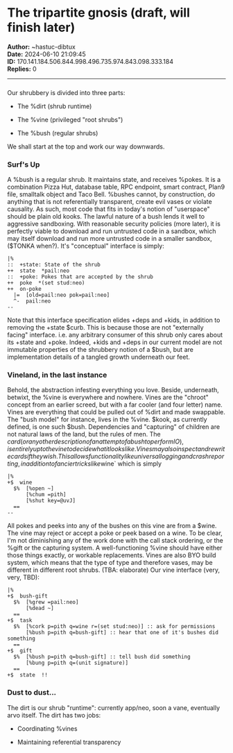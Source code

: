 # The tripartite gnosis (draft, will finish later)

**Author:** ~hastuc-dibtux  
**Date:** 2024-06-10 21:09:45  
**ID:** 170.141.184.506.844.998.496.735.974.843.098.333.184  
**Replies:** 0  

---

### 

Our shrubbery is divided into three parts:


* The %dirt (shrub runtime)

* The %vine (privileged "root shrubs")

* The %bush (regular shrubs)


We shall start at the top and work our way downwards. 


### Surf's Up

A %bush is a regular shrub. It maintains state, and receives %pokes. It is a combination Pizza Hut, database table, RPC endpoint, smart contract, Plan9 file, smalltalk object and Taco Bell.
%bushes cannot, by construction, do anything that is not referentially transparent, create evil vases or violate causality. As such, most code that fits in today's notion of "userspace" should be plain old kooks.
The lawful nature of a bush lends it well to aggressive sandboxing. With reasonable security policies (more later), it is perfectly viable to download and run untrusted code in a sandbox, which may itself download and run more untrusted code in a smaller sandbox, ($TONKA when?).
It's "conceptual" interface is simply:


```hoon
|%
::  +state: State of the shrub
++  state  *pail:neo
::  +poke: Pokes that are accepted by the shrub
++  poke  *(set stud:neo)
++  on-poke
  |=  [old=pail:neo pok=pail:neo]
  ^-  pail:neo
--
```

Note that this interface specification elides +deps and +kids, in addition to removing the +state $curb. This is because those are not "externally facing" interface. i.e. any arbitrary consumer of this shrub only cares about its +state and +poke.
Indeed, +kids and +deps in our current model are not immutable properties of the shrubbery notion of a $bush, but are implementation details of a tangled growth underneath our feet.


### Vineland, in the last instance

Behold, the abstraction infesting everything you love. Beside, underneath, betwixt, the %vine is everywhere and nowhere.
Vines are the "chroot" concept from an earlier screed, but with a far cooler (and four letter) name. Vines are everything that could be pulled out of %dirt and made swappable.  
The "bush model" for instance, lives in the %vine. $kook, as currently defined, is one such $bush. Dependencies and "capturing" of children are not natural laws of the land, but the rules of men. The $card (or any other description of an attempt of a bush to perform IO), is entirely up to the vine to decide what it looks like. Vines may also inspect and rewrite cards if they wish. This allows functionality like universal logging and crash reporting, in addition to fancier tricks like %ns-resign-first-responder (only partly kidding). 
%vines should include a security model in their bushes. All calls and pokes take a `$wine` which is simply


```hoon
|%
+$  wine
  $%  [%open ~]
      [%chum =pith]
      [%shut key=@uvJ]
  ==
--
```

All pokes and peeks into any of the bushes on this vine are from a $wine. The vine may reject or accept a poke or peek based on a wine. 
To be clear, I'm not diminishing any of the work done with the call stack ordering, or the %gift or the capturing system. A well-functioning %vine should have either those things exactly, or workable replacements. 
Vines are also BYO build system, which means that the type of type and therefore vases, may be different in different root shrubs. (TBA: elaborate)
Our vine interface (very, very, TBD):


```hoon
|%
+$  bush-gift
  $%  [%grew =pail:neo]
      [%dead ~]
  ==
+$  task
  $%  [%cork p=pith q=wine r=(set stud:neo)] :: ask for permissions
      [%bush p=pith q=bush-gift] :: hear that one of it's bushes did something
  ==
+$  gift
  $%  [%bush p=pith q=bush-gift] :: tell bush did something
      [%bung p=pith q=(unit signature)]
  ==
+$  state  !!
```

### Dust to dust...

The dirt is our shrub "runtime": currently app/neo, soon a vane, eventually arvo itself. The dirt has two jobs:


* Coordinating %vines 

* Maintaining referential transparency


